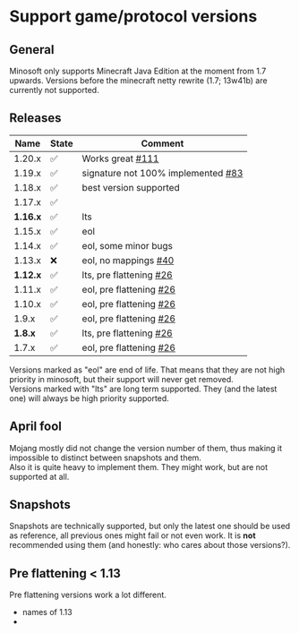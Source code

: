 # Support game/protocol versions

## General

Minosoft only supports Minecraft Java Edition at the moment from 1.7 upwards.
Versions before the minecraft netty rewrite (1.7; 13w41b) are currently not supported.

## Releases

| Name       | State | Comment                                                                                      |
|------------|-------|----------------------------------------------------------------------------------------------|
| 1.20.x     | ✅     | Works great [#111](https://gitlab.bixilon.de/bixilon/minosoft/-/issues/111)                  |
| 1.19.x     | ✅     | signature not 100% implemented [#83](https://gitlab.bixilon.de/bixilon/minosoft/-/issues/83) |
| 1.18.x     | ✅     | best version supported                                                                       |
| 1.17.x     | ✅     |                                                                                              |
| **1.16.x** | ✅     | lts                                                                                          |
| 1.15.x     | ✅     | eol                                                                                          |
| 1.14.x     | ✅     | eol, some minor bugs                                                                         |
| 1.13.x     | ❌     | eol, no mappings  [#40](https://gitlab.bixilon.de/bixilon/minosoft/-/issues/40)              |
| **1.12.x** | ✅     | lts, pre flattening  [#26](https://gitlab.bixilon.de/bixilon/minosoft/-/issues/26)           |
| 1.11.x     | ✅     | eol, pre flattening  [#26](https://gitlab.bixilon.de/bixilon/minosoft/-/issues/26)           |
| 1.10.x     | ✅     | eol, pre flattening  [#26](https://gitlab.bixilon.de/bixilon/minosoft/-/issues/26)           |
| 1.9.x      | ✅     | eol, pre flattening  [#26](https://gitlab.bixilon.de/bixilon/minosoft/-/issues/26)           |
| **1.8.x**  | ✅     | lts, pre flattening  [#26](https://gitlab.bixilon.de/bixilon/minosoft/-/issues/26)           |
| 1.7.x      | ✅     | eol, pre flattening  [#26](https://gitlab.bixilon.de/bixilon/minosoft/-/issues/26)           |

Versions marked as "eol" are end of life. That means that they are not high priority in minosoft, but their support will never get removed.  
Versions marked with "lts" are long term supported. They (and the latest one) will always be high priority supported.

## April fool

Mojang mostly did not change the version number of them, thus making it impossible to distinct between snapshots and them.  
Also it is quite heavy to implement them. They might work, but are not supported at all.

## Snapshots

Snapshots are technically supported, but only the latest one should be used as reference, all previous ones might fail
or not even work.
It is **not** recommended using them (and honestly: who cares about those versions?).

## Pre flattening < 1.13

Pre flattening versions work a lot different.

- names of 1.13
- 
